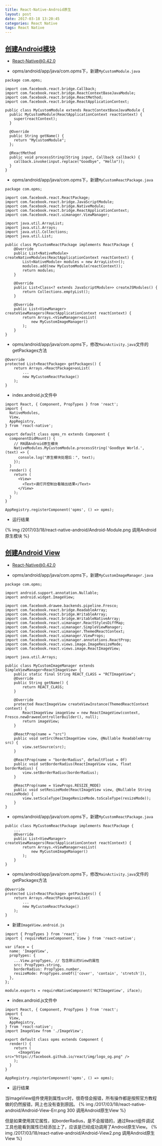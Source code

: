```yaml
---
title: React-Native-Android原生
layout: post
date: 2017-03-18 13:20:45
categories: React Native
tags: React Native
---
```


## [创建Android模块](http://reactnative.cn/docs/0.42/native-modules-ios.html#content)

- React-Native@0.42.0

- opms/android/app/java/com.opms下，新建`MyCustomModule.java`

```
package com.opms;

import com.facebook.react.bridge.Callback;
import com.facebook.react.bridge.ReactContextBaseJavaModule;
import com.facebook.react.bridge.ReactMethod;
import com.facebook.react.bridge.ReactApplicationContext;

public class MyCustomModule extends ReactContextBaseJavaModule {
  public MyCustomModule(ReactApplicationContext reactContext) {
    super(reactContext);
  }

  @Override
  public String getName() {
    return "MyCustomModule";
  };

  @ReactMethod
  public void processString(String input, Callback callback) {
    callback.invoke(input.replace("Goodbye", "Hello"));
  }
}
```

- opms/android/app/java/com.opms下，新建`MyCustomReactPackage.java`

```
package com.opms;

import com.facebook.react.ReactPackage;
import com.facebook.react.bridge.JavaScriptModule;
import com.facebook.react.bridge.NativeModule;
import com.facebook.react.bridge.ReactApplicationContext;
import com.facebook.react.uimanager.ViewManager;

import java.util.ArrayList;
import java.util.Arrays;
import java.util.Collections;
import java.util.List;

public class MyCustomReactPackage implements ReactPackage {
    @Override
    public List<NativeModule> createNativeModules(ReactApplicationContext reactContext) {
        List<NativeModule> modules = new ArrayList<>();
        modules.add(new MyCustomModule(reactContext));
        return modules;
    }

    @Override
    public List<Class<? extends JavaScriptModule>> createJSModules() {
        return Collections.emptyList();
    }

    @Override
    public List<ViewManager> createViewManagers(ReactApplicationContext reactContext) {
        return Arrays.<ViewManager>asList(
            new MyCustomImageManager()
        );
    }
}

```

- opms/android/app/java/com.opms下，修改`MainActivity.java`文件的getPackages方法

```
@Override
protected List<ReactPackage> getPackages() {
    return Arrays.<ReactPackage>asList(
        ...
        new MyCustomReactPackage()
    );
}
```

- index.android.js文件中

```
import React, { Component, PropTypes } from 'react';
import {
  NativeModules,
  View,
  AppRegistry,
} from 'react-native';

export default class opms_rn extends Component {
  componentDidMount() {
    // RN调Android原生模块
    NativeModules.MyCustomModule.processString('Goodbye World.', (text) => {
      console.log("原生模块处理后：", text);
    });
  }
  render() {
    return (
      <View>
        <Text>请打开控制台看输出结果</Text>
      </View>
    );
  }
}

AppRegistry.registerComponent('opms', () => opms);
```

- 运行结果

{% img /2017/03/18/react-native-android/Android-Module.png 调用Android原生模块 %}

## [创建Android View](http://reactnative.cn/docs/0.42/native-component-ios.html#content)

- React-Native@0.42.0

- opms/android/app/java/com.opms下，新建`MyCustomImageManager.java`

```
package com.opms;

import android.support.annotation.Nullable;
import android.widget.ImageView;

import com.facebook.drawee.backends.pipeline.Fresco;
import com.facebook.react.bridge.ReadableArray;
import com.facebook.react.bridge.WritableArray;
import com.facebook.react.bridge.WritableNativeArray;
import com.facebook.react.uimanager.ReactStylesDiffMap;
import com.facebook.react.uimanager.SimpleViewManager;
import com.facebook.react.uimanager.ThemedReactContext;
import com.facebook.react.uimanager.ViewProps;
import com.facebook.react.uimanager.annotations.ReactProp;
import com.facebook.react.views.image.ImageResizeMode;
import com.facebook.react.views.image.ReactImageView;

import java.util.Arrays;

public class MyCustomImageManager extends SimpleViewManager<ReactImageView> {
    public static final String REACT_CLASS = "RCTImageView";
    @Override
    public String getName() {
        return REACT_CLASS;
    }

    @Override
    protected ReactImageView createViewInstance(ThemedReactContext context) {
        ReactImageView imageView = new ReactImageView(context, Fresco.newDraweeControllerBuilder(), null);
        return imageView;
    }

    @ReactProp(name = "src")
    public void setSrc(ReactImageView view, @Nullable ReadableArray  src) {
        view.setSource(src);
    }

    @ReactProp(name = "borderRadius", defaultFloat = 0f)
    public void setBorderRadius(ReactImageView view, float borderRadius) {
        view.setBorderRadius(borderRadius);
    }

    @ReactProp(name = ViewProps.RESIZE_MODE)
    public void setResizeMode(ReactImageView view, @Nullable String resizeMode) {
        view.setScaleType(ImageResizeMode.toScaleType(resizeMode));
    }
}

```

- opms/android/app/java/com.opms下，新建`MyCustomReactPackage.java`

```
public class MyCustomReactPackage implements ReactPackage {
    ...
    @Override
    public List<ViewManager> createViewManagers(ReactApplicationContext reactContext) {
        return Arrays.<ViewManager>asList(
            new MyCustomImageManager()
        );
    }
}
```

- opms/android/app/java/com.opms下，修改`MainActivity.java`文件的getPackages方法

```
@Override
protected List<ReactPackage> getPackages() {
    return Arrays.<ReactPackage>asList(
        ...
        new MyCustomReactPackage()
    );
}
```

- 新建`ImageView.android.js`

```
import { PropTypes } from 'react';
import { requireNativeComponent, View } from 'react-native';

var iface = {
  name: 'ImageView',
  propTypes: {
    ...View.propTypes, // 包含默认的View的属性
    src: PropTypes.string,
    borderRadius: PropTypes.number,
    resizeMode: PropTypes.oneOf(['cover', 'contain', 'stretch']),
  },
};

module.exports = requireNativeComponent('RCTImageView', iface);
```

- index.android.js文件中

```
import React, { Component, PropTypes } from 'react';
import {
  View,
  AppRegistry,
} from 'react-native';
import ImageView from './ImageView';

export default class opms extends Component {
  render() {
    return (
      <ImageView src="https://facebook.github.io/react/img/logo_og.png" />
    );
  }
}

AppRegistry.registerComponent('opms', () => opms);
```

- 运行结果

当ImageView组件使用到属性src时，很奇怪会报错，所有操作都是按照官方教程做的仍然报错，网上也没有查到原因。
{% img /2017/03/18/react-native-android/Android-View-Err.png 300 调用Android原生View %}

但是如果使用其它属性，如borderRadius，是不会报错的，通过React组件调试工具也能看到属性已经添加上了，应该是已经成功调用了Android原生View。
{% img /2017/03/18/react-native-android/Android-View2.png 调用Android原生View %}